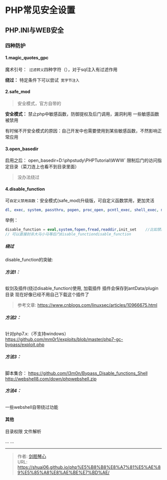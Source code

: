 # PHP常见安全设置


  

## PHP.INI与WEB安全

  

### 四种防护

#### 1.magic_quotes_gpc

魔术引号：` 过滤转义`四种字符（），对于sql注入有过滤作用

**绕过：** 特定条件下可以尝试` 宽字节注入`     




#### 2.safe_mod

> 安全模式，官方自带的

**安全模式：**  禁止php中敏感函数，防御提权及后门调用，漏洞利用
一些敏感函数被禁用

有时候不开安全模式的原因：自己开发中也需要使用到某些敏感函数，不然影响正常应用



#### 3.open_basedir

启用之后： open_basedir=D:\phpstudy\PHPTutorial\WWW`
限制后门的访问指定目录（菜刀连上也看不到目录里面）

>没办法绕过



#### 4.disable_function

可`自定义禁用函数`：安全模式(safe_mod)升级版，可自定义函数禁用，更加灵活

```php
dl, exec, system, passthru, popen, proc_open, pcntl_exec, shell_exec, mail, imap_open, imap_mail, putenv, ini_set, apache_setenv, symlink, link
```

举例：

```php
disable_function = eval,system,fopen,fread,readdir,init_set    //比如禁用某指定函数的做法
// 可以直接封杀大马小马等后门disable_functiondisable_function
```

##### 绕过

disable_function的突破:

###### **方法1：** 

蚁剑及插件(绕过disable_function)使用, 加载插件
插件会保存到antData/plugin目录
现在好像已经不用自己下载这个插件了

>参考文章:  https://www.cnblogs.com/linuxsec/articles/10966675.html



###### **方法2：**

 针对php7.x:（不支持windows）
https://github.com/mm0r1/exploits/blob/master/php7-gc-bypass/exploit.php



###### **方法3：**

 脚本集合：
https://github.com/l3m0n/Bypass_Disable_functions_Shell
http://webshell8.com/down/phpwebshell.zip



###### **方法4：**

一些webshell自带绕过功能



#### 其他

目录权限
文件解析

... ...









---

> 作者: [剑胆琴心](http://geoer.cn)  
> URL: https://shuai06.github.io/php%E5%B8%B8%E8%A7%81%E5%AE%89%E5%85%A8%E8%AE%BE%E7%BD%AE/  

